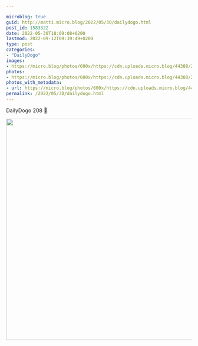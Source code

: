 ```yaml
---

microblog: true
guid: http://matti.micro.blog/2022/05/30/dailydogo.html
post_id: 1583322
date: 2022-05-30T18:09:08+0200
lastmod: 2022-09-12T09:39:49+0200
type: post
categories:
- "DailyDogo"
images:
- https://micro.blog/photos/600x/https://cdn.uploads.micro.blog/44388/2022/cd2c52e35d.jpg
photos:
- https://micro.blog/photos/600x/https://cdn.uploads.micro.blog/44388/2022/cd2c52e35d.jpg
photos_with_metadata:
- url: https://micro.blog/photos/600x/https://cdn.uploads.micro.blog/44388/2022/cd2c52e35d.jpg
permalink: /2022/05/30/dailydogo.html
---
```

DailyDogo 208 🐶

<img src="/media/uploads/2022/cd2c52e35d.jpg" width="600" height="600" alt="" />
